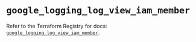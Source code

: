 # `google_logging_log_view_iam_member`

Refer to the Terraform Registry for docs: [`google_logging_log_view_iam_member`](https://registry.terraform.io/providers/hashicorp/google-beta/5.41.0/docs/resources/google_logging_log_view_iam_member).
